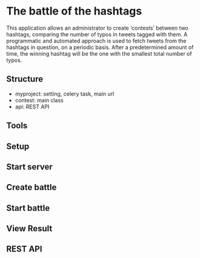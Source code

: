 # The battle of the hashtags

This application allows an administrator to create ‘contests’ between two hashtags, comparing the number of typos in tweets tagged with them.
A programmatic and automated approach is used to fetch tweets from the hashtags in question, on a periodic basis.
After a predetermined amount of time, the winning hashtag will be the one with the smallest total number of typos.

## Structure

- myproject: setting, celery task, main url
- contest: main class
- api: REST API

## Tools





## Setup

## Start server

## Create battle

## Start battle

## View Result

## REST API
